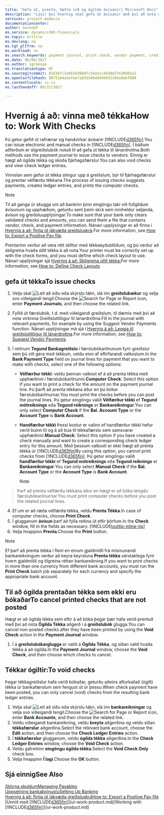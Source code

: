 ```yaml
---
title: "Gefa út, prenta, hætta við og ógilda ávísanir| Microsoft Docs"
description: "Lýsir því hvernig skal gefa út ávísanir með því að nota greiðslubók, prenta ávísanir og ógilda eða skoða ávísanafjárhagsfærslur í Financials."
services: project-madeira
documentationcenter: 
author: SorenGP
ms.service: dynamics365-financials
ms.topic: article
ms.devlang: na
ms.tgt_pltfrm: na
ms.workload: na
ms.search.keywords: payment journal, print check, vendor payment, creditor, debt, balance due, AP
ms.date: 06/06/2017
ms.author: sgroespe
ms.translationtype: HT
ms.sourcegitcommit: 81636fc2e661bd9b07c54da1cd5d0d27e30d01a2
ms.openlocfilehash: 0875164a3afee7a835346a8d4b9323dda9ebf080
ms.contentlocale: is-is
ms.lasthandoff: 09/22/2017

---
```

# <a name="how-to-work-with-checks"></a><span data-ttu-id="d27c0-103">Hvernig á að: vinna með tékka</span><span class="sxs-lookup"><span data-stu-id="d27c0-103">How to: Work With Checks</span></span>
<span data-ttu-id="d27c0-104">Þú getur gefið út rafrænar og handvirkar ávísanir [!INCLUDE[d365fin](includes/d365fin_md.md)].</span><span class="sxs-lookup"><span data-stu-id="d27c0-104">You can issue electronic and manual checks in [!INCLUDE[d365fin](includes/d365fin_md.md)].</span></span> <span data-ttu-id="d27c0-105">Í báðum aðferðum er útgreiðslubók notuð til að gefa út tékka til lánardrottna.</span><span class="sxs-lookup"><span data-stu-id="d27c0-105">Both methods use the payment journal to issue checks to vendors.</span></span> <span data-ttu-id="d27c0-106">Einnig er hægt að ógilda tékka og skoða fjárhagsfærslur.</span><span class="sxs-lookup"><span data-stu-id="d27c0-106">You can also void checks and view check ledger entries.</span></span>

<span data-ttu-id="d27c0-107">Vinnslan sem gefur út tékka stingur upp á greiðslum, býr til fjárhagsfærslur og prentar vélfærðu  tékkana.</span><span class="sxs-lookup"><span data-stu-id="d27c0-107">The process of issuing checks suggests payments, creates ledger entries, and prints the computer checks.</span></span>

> [!NOTE]  
>   <span data-ttu-id="d27c0-108">Til að ganga úr skugga um að bankinn þinn eingöngu taki við fullgildum ávísunum og upphæðum, geturðu sent þeim skrá sem inniheldur seljanda, ávísun og greiðsluupplýsingar.</span><span class="sxs-lookup"><span data-stu-id="d27c0-108">To make sure that your bank only clears validated checks and amounts, you can send them a file that contains vendor, check, and payment information.</span></span> <span data-ttu-id="d27c0-109">Nánari upplýsingar er að finna í [Hvernig á að: flytja út jákvæða greiðsluskrá](finance-how-positive-pay.md).</span><span class="sxs-lookup"><span data-stu-id="d27c0-109">For more information, see [How to: Export a Positive Pay file](finance-how-positive-pay.md).</span></span>

<span data-ttu-id="d27c0-110">Prentarinn verður að vera rétt stilltur með tékkaeyðublöðum, og þú verður að skilgreina hvaða útlit tékka á að nota.</span><span class="sxs-lookup"><span data-stu-id="d27c0-110">Your printer must be correctly set up with the check forms, and you must define which check layout to use.</span></span> <span data-ttu-id="d27c0-111">Nánari upplýsingar sjá [Hvernig á að: Skilgreina útlit tékka:](finance-how-define-check-layouts.md)</span><span class="sxs-lookup"><span data-stu-id="d27c0-111">For more information, see [How to: Define Check Layouts](finance-how-define-check-layouts.md)</span></span>

## <a name="to-issue-checks"></a><span data-ttu-id="d27c0-112">gefa út tékka</span><span class="sxs-lookup"><span data-stu-id="d27c0-112">To issue checks</span></span>
1. <span data-ttu-id="d27c0-113">Velja skal ![Leit að síðu eða skýrslu](media/ui-search/search_small.png "Leit að síðu eða skýrslu táknið") tákn, slá inn **greiðslubækur** og velja svo viðeigandi tengil.</span><span class="sxs-lookup"><span data-stu-id="d27c0-113">Choose the ![Search for Page or Report](media/ui-search/search_small.png "Search for Page or Report icon") icon, enter **Payment Journals**, and then choose the related link.</span></span>
2. <span data-ttu-id="d27c0-114">Fyllið út færslubók, t.d. með viðeigandi greiðslum, til dæmis með því að nota virknina Greiðslutillögur til lánardrottna.</span><span class="sxs-lookup"><span data-stu-id="d27c0-114">Fill in the journal with relevant payments, for example by using the Suggest Vendor Payments function.</span></span> <span data-ttu-id="d27c0-115">Nánari upplýsingar má sjá í [Hvernig á að: Leggja til greiðslutillögur til lánardrottna](payables-how-suggest-vendor-payments.md).</span><span class="sxs-lookup"><span data-stu-id="d27c0-115">For more information, see [How to: Suggest Vendor Payments](payables-how-suggest-vendor-payments.md).</span></span>
3. <span data-ttu-id="d27c0-116">Í reitnum **Tegund Bankagreiðslu** í færslubókarlínunum fyrir greiðslur sem þú vilt gera með tékkum, veldu einn af eftirfarandi valkostum.</span><span class="sxs-lookup"><span data-stu-id="d27c0-116">In the **Bank Payment Type** field on journal lines for payment that you want to make with checks, select one of the following options:</span></span>

   * <span data-ttu-id="d27c0-117">**Vélfærður tékki**: veldu þennan valkost ef  á að prenta tékka með upphæðinni í færslubókarlínunni.</span><span class="sxs-lookup"><span data-stu-id="d27c0-117">**Computer Check**: Select this option if you want to print a check for the amount on the payment journal line.</span></span> <span data-ttu-id="d27c0-118">Þú þarft að prenta tékkana áður en þú bókar færslubókarlínurnar.</span><span class="sxs-lookup"><span data-stu-id="d27c0-118">You must print the checks before you can post the journal lines.</span></span> <span data-ttu-id="d27c0-119">Þú getur eingöngu valið **Vélfærður tékki** ef **Tegund mótreiknings** eða **Tegund reiknings** er **Bankareikningur**.</span><span class="sxs-lookup"><span data-stu-id="d27c0-119">You can only select **Computer Check** if the **Bal. Account Type** or the **Account Type** is **Bank Account**.</span></span>
   * <span data-ttu-id="d27c0-120">**Handfærður tékki**  Þessi kostur er valinn ef handfærður tékki hefur verið búinn til og  á að búa til tékkafærslu sem samsvarar upphæðinni.</span><span class="sxs-lookup"><span data-stu-id="d27c0-120">**Manual Check**: Select this option if you have created a check manually and want to create a corresponding check ledger entry for this amount.</span></span> <span data-ttu-id="d27c0-121">Með þessum valkosti er ekki hægt að prenta tékka úr [!INCLUDE[d365fin](includes/d365fin_md.md)]</span><span class="sxs-lookup"><span data-stu-id="d27c0-121">By using this option, you cannot print checks from [!INCLUDE[d365fin](includes/d365fin_md.md)].</span></span> <span data-ttu-id="d27c0-122">Þú getur eingöngu valið **handfærður tékki** ef **Tegund mótreiknings** eða **Tegund reiknings** er **Bankareikningur**.</span><span class="sxs-lookup"><span data-stu-id="d27c0-122">You can only select **Manual Check** if the **Bal. Account Type** or the **Account Type** is **Bank Account**.</span></span>

     > [!NOTE]  
>   <span data-ttu-id="d27c0-123">Þarf að prenta vélfærðu tékkana áður en hægt er að bóka tengdu færslubókarlínurnar.</span><span class="sxs-lookup"><span data-stu-id="d27c0-123">You must print computer checks before you post the related journal lines.</span></span>
4. <span data-ttu-id="d27c0-124">Ef um er að ræða vélfærða tékka, veldu **Prenta Tékka**.</span><span class="sxs-lookup"><span data-stu-id="d27c0-124">In case of computer checks, choose **Print Check**.</span></span>
5. <span data-ttu-id="d27c0-125">Í glugganum **ávísun** þarf að fylla reitina út eftir þörfum.</span><span class="sxs-lookup"><span data-stu-id="d27c0-125">In the **Check** window, fill in the fields as necessary.</span></span> [!INCLUDE[tooltip-inline-tip](includes/tooltip-inline-tip_md.md)]
6. <span data-ttu-id="d27c0-126">Velja hnappinn **Prenta**.</span><span class="sxs-lookup"><span data-stu-id="d27c0-126">Choose the **Print** button.</span></span>

> [!NOTE]  
>   <span data-ttu-id="d27c0-127">Ef þarf að prenta tékka í fleiri en einum gjaldmiðli frá mismunandi bankareikningum verður að keyra keyrsluna **Prenta tékka** sérstaklega fyrir hvern gjaldmiðil og tilgreina réttan bankareikning.</span><span class="sxs-lookup"><span data-stu-id="d27c0-127">If you want to print checks in more than one currency from different bank accounts, you must run the **Print Check** batch job separately for each currency and specify the appropriate bank account.</span></span>

## <a name="to-cancel-printed-checks-that-are-not-posted"></a><span data-ttu-id="d27c0-128">Til að ógilda prentaðan tékka sem ekki eru bókaðar</span><span class="sxs-lookup"><span data-stu-id="d27c0-128">To cancel printed checks that are not posted</span></span>
<span data-ttu-id="d27c0-129">Hægt er að ógilda tékka sem eftir á að bóka þegar þær hafa verið prentuð með því að nota **Ógilda Tékka** aðgerð í á **greiðslubók** glugga.</span><span class="sxs-lookup"><span data-stu-id="d27c0-129">You can cancel non-posted checks after they have been printed by using the **Void Check** action in the **Payment Journal** window.</span></span>

1. <span data-ttu-id="d27c0-130">Í á **greiðslubókarglugga** er valið á **Ógilda Tékka**, og síðan valið hvaða tékka á að ógilda.</span><span class="sxs-lookup"><span data-stu-id="d27c0-130">In the **Payment Journal** window, choose the **Void Check**, and then choose which checks to cancel.</span></span>

## <a name="to-void-checks"></a><span data-ttu-id="d27c0-131">Tékkar ógiltir:</span><span class="sxs-lookup"><span data-stu-id="d27c0-131">To void checks</span></span>
<span data-ttu-id="d27c0-132">Þegar tékkagreiðslur hafa verið bókaðar, geturðu aðeins afturkallað (ógilt) tékka úr bankafærslum sem fengust út úr þessu.</span><span class="sxs-lookup"><span data-stu-id="d27c0-132">When check payment have been posted, you can only cancel (void) checks from the resulting bank ledger entries.</span></span>

1. <span data-ttu-id="d27c0-133">Velja skal ![Leit að síðu eða skýrslu](media/ui-search/search_small.png "Leit að síðu eða skýrslu táknið") tákn, slá inn **bankareikningar** og velja svo viðeigandi tengil.</span><span class="sxs-lookup"><span data-stu-id="d27c0-133">Choose the ![Search for Page or Report](media/ui-search/search_small.png "Search for Page or Report icon") icon, enter **Bank Accounts**, and then choose the related link.</span></span>
2. <span data-ttu-id="d27c0-134">Veldu viðeigandi bankareikning, veldu **breyta** aðgerðina og veldu síðan **tékkafærslur** aðgerðina.</span><span class="sxs-lookup"><span data-stu-id="d27c0-134">Select the relevant bank account, choose the **Edit** action, and then choose the **Check Ledger Entries** action.</span></span>
3. <span data-ttu-id="d27c0-135">Í **tékkafærslur** glugganum, veldu **ógilda tékka** aðgerðina.</span><span class="sxs-lookup"><span data-stu-id="d27c0-135">In the **Check Ledger Entries** window, choose the **Void Check** action.</span></span>
4. <span data-ttu-id="d27c0-136">Veldu gátreitinn **eingöngu ógilda tékka**.</span><span class="sxs-lookup"><span data-stu-id="d27c0-136">Select the **Void Check Only** check box.</span></span>
5. <span data-ttu-id="d27c0-137">Velja hnappinn **Í lagi**.</span><span class="sxs-lookup"><span data-stu-id="d27c0-137">Choose the **OK** button.</span></span>

## <a name="see-also"></a><span data-ttu-id="d27c0-138">Sjá einnig</span><span class="sxs-lookup"><span data-stu-id="d27c0-138">See Also</span></span>
[<span data-ttu-id="d27c0-139">Stjórna skuldum</span><span class="sxs-lookup"><span data-stu-id="d27c0-139">Managing Payables</span></span>](payables-manage-payables.md)  
[<span data-ttu-id="d27c0-140">Uppsetning bankaþjónustu</span><span class="sxs-lookup"><span data-stu-id="d27c0-140">Setting Up Banking</span></span>](bank-setup-banking.md)  
[<span data-ttu-id="d27c0-141">Hvernig á að: flytja út jákvæða greiðsluskrá</span><span class="sxs-lookup"><span data-stu-id="d27c0-141">How to: Export a Positive Pay file</span></span>](finance-how-positive-pay.md)  
<span data-ttu-id="d27c0-142">[Unnið með [!INCLUDE[d365fin](includes/d365fin_md.md)]](ui-work-product.md)</span><span class="sxs-lookup"><span data-stu-id="d27c0-142">[Working with [!INCLUDE[d365fin](includes/d365fin_md.md)]](ui-work-product.md)</span></span>  

